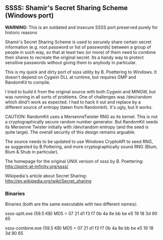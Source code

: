 ## SSSS: Shamir's Secret Sharing Scheme (Windows port)


**WARNING:** This is an outdated and insecure SSSS port preserved purely for historic reasons

Shamir's Secret Sharing Scheme is used to securely share certain secret information (e.g. root password or list of passwords) between a group of people in such way, so that at least two (or more) of them need to combine their shares to recreate the original secret. Its a handy way to protect sensitive passwords without giving them to anybody in particular.

This is my quick and dirty port of ssss utility by B. Poettering to Windows. It doesn't depend on Cygwin DLL at runtime, but requires GMP and RandomKit to compile.

I tried to build it from the original source with both Cygwin and MINGW, but was running in all sorts of problems. One of challenges was /dev/random which dind't work as expected. I had to hack it out and replace by a different source of entropy (taken from Randomkit). It's ugly, but it works.

CAUTION: RandomKit uses a MersenneTwister RNG as its kernel. This is not a cryptographically secure random number generator. But RandomKit seeds its Mersenne Twister initially with /dev/random entropy (and the seed is quite large). The overall security of this design remains arguable.

The source needs to be updated to use Windows CryptoAPI to seed RNG, as suggested by B.Pottering, and more cryptographically sound RNG (Blum, Blum & Shub in particular).

The homepage for the original UNIX version of ssss by B. Poettering: http://point-at-infinity.org/ssss/

Wikipedia's article about Secret Sharing: http://en.wikipedia.org/wiki/Secret_sharing


### Binaries

Binaries (both are the same executable with two different names):

ssss-split.exe (59.5 KB) MD5 = 07 21 d1 f3 f7 0b 4a 8e bb be e5 19 18 3d 90 65

ssss-combine.exe (59.5 KB) MD5 = 07 21 d1 f3 f7 0b 4a 8e bb be e5 19 18 3d 90 65
